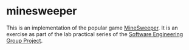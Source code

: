 # minesweeper
This is an implementation of the popular game [MineSweeper](http://www.freeminesweeper.org/minecore.html).  It is an exercise as part of the lab practical series of the [Software Engineering Group Project](https://keats.kcl.ac.uk/course/view.php?id=38144).

